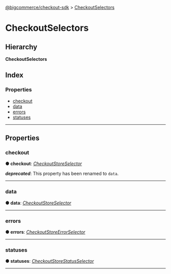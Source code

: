 [@bigcommerce/checkout-sdk](../README.md) > [CheckoutSelectors](../interfaces/checkoutselectors.md)

# CheckoutSelectors

## Hierarchy

**CheckoutSelectors**

## Index

### Properties

* [checkout](checkoutselectors.md#checkout)
* [data](checkoutselectors.md#data)
* [errors](checkoutselectors.md#errors)
* [statuses](checkoutselectors.md#statuses)

---

## Properties

<a id="checkout"></a>

###  checkout

**● checkout**: *[CheckoutStoreSelector](../classes/checkoutstoreselector.md)*

*__deprecated__*: This property has been renamed to `data`.

___
<a id="data"></a>

###  data

**● data**: *[CheckoutStoreSelector](../classes/checkoutstoreselector.md)*

___
<a id="errors"></a>

###  errors

**● errors**: *[CheckoutStoreErrorSelector](../classes/checkoutstoreerrorselector.md)*

___
<a id="statuses"></a>

###  statuses

**● statuses**: *[CheckoutStoreStatusSelector](../classes/checkoutstorestatusselector.md)*

___


